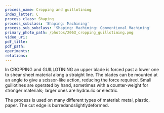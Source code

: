 ```yaml
---
process_name: Cropping and guillotining
index_letter: C
process_class: Shaping
process_subclass: 'Shaping: Machining'
process_sub_subclass: 'Shaping: Machining: Conventional Machining'
primary_photo_path: /photos/2063_cropping_guillotining.png
video_uri:
pdf_title:
pdf_path:
eperiments:
relations:
---
```


In CROPPING and GUILLOTINING an upper blade is forced past a lower one to shear sheet material along a straight line. The blades can be mounted at an angle to give a scissor-like action, reducing the force required. Small guillotines are operated by hand, sometimes with a counter-weight for stronger materials; larger ones are hydraulic or electric. 

The process is used on many different types of material: metal, plastic, paper. The cut edge is burredandslightlydeformed.